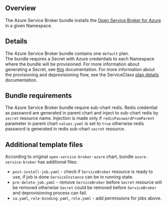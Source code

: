 ## Overview

The Azure Service Broker bundle installs the [Open Service Broker for Azure](https://github.com/Azure/open-service-broker-azure) in a given Namespace.

## Details

The Azure Service Broker bundle contains one `default` plan.  
The bundle requires a Secret with Azure credentials to each Namespace where the bundle will be provisioned. For more information about generating a Secret, see [this](https://github.com/kyma-project/kyma/blob/master/docs/service-brokers/helm-broker-service-classes/azure-broker/docs/overview.md) documentation.
For more information about the provisioning and deprovisioning flow, see the ServiceClass [plan details](https://github.com/kyma-project/kyma/blob/master/docs/service-brokers/helm-broker-service-classes/azure-broker/docs/plans-details.md) documentation. 

## Bundle requirements

The Azure Service Broker bundle require sub-chart redis. Redis credential as password are generated in parent chart and inject to sub-chart redis by `secret` resource name.
Injection is made only if `redisPasswordFromParent` parameter in parent chart `values.yaml` is set to `true` otherwise redis password is generated in redis sub-chart `secret` resource. 

## Additional template files ##

According to original `open-service-broker-azure` chart, bundle `azure-service-broker` has additional files: 
* `post-install-job.yaml` - check if `ServiceBroker` resource is ready to use, if job is done `ServiceInstance` can be in running state.
* `pre-delete-job.yaml` - remove `ServiceBroker` before `Secret` resource will be removed otherwise `Secret` could be removed before `ServiceBroker` and deprovisioning process can fail.
* `sa.yaml`, `role-binding.yaml`, `role.yaml` - add permissions for jobs above.
